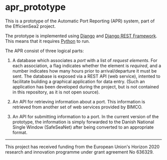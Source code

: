 # apr_prototype

This is a prototype of the Automatic Port Reporting (APR) system, part of the EfficienSea2 project.

The prototype is implemented using [Django](https://www.djangoproject.com/) and
[Django REST Framework](http://www.django-rest-framework.org/). This means that it requires [Python](https://www.python.org/) to run.

The APR consist of three logical parts:

1. A database which associates a *port* with a list of *request elements*. For each association, a flag indicates
whether the element is *required*, and a number indicates how many hours prior to arrival/departure it must be sent.
The database is exposed via a REST API (web service), intented to facilitate building a graphical application for data
entry. (Such an application has been developed during the project, but is not contained in this repository, as it is not
open source).

2. An API for retrieving information about a port. This information is retrieved from another set of web services
provided by BIMCO.

3. An API for submitting information to a port. In the current version of the prototype, the information is simply
forwarded to the Danish National Single Window (SafeSeaNet) after being converted to an appropriate format.

---

This project has received funding from the European Union's Horizon 2020 research and innovation programme under grant agreement No 636329.
